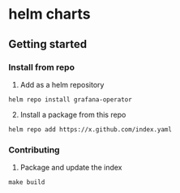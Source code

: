 # helm charts

## Getting started

### Install from repo

1. Add as a helm repository
```
helm repo install grafana-operator
```

2. Install a package from this repo
```
helm repo add https://x.github.com/index.yaml
```

### Contributing

1. Package and update the index
```
make build
```
